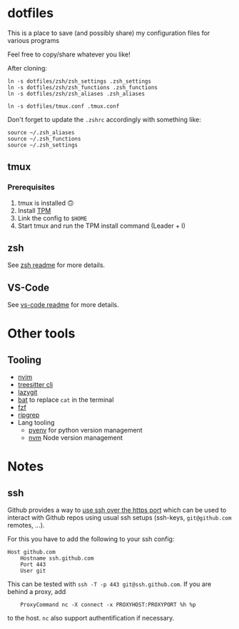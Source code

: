 # dotfiles

This is a place to save (and possibly share) my configuration files for various programs

Feel free to copy/share whatever you like!

After cloning:

```shell
ln -s dotfiles/zsh/zsh_settings .zsh_settings
ln -s dotfiles/zsh/zsh_functions .zsh_functions
ln -s dotfiles/zsh/zsh_aliases .zsh_aliases

ln -s dotfiles/tmux.conf .tmux.conf
```

Don't forget to update the `.zshrc` accordingly with something like:

```shell
source ~/.zsh_aliases
source ~/.zsh_functions
source ~/.zsh_settings
```

## tmux

### Prerequisites

1. tmux is installed 🙃
2. Install [TPM](https://github.com/tmux-plugins/tpm)
3. Link the config to `$HOME`
4. Start tmux and run the TPM install command (Leader + I)

## zsh

See [zsh readme](zsh/README.md) for more details.

## VS-Code

See [vs-code readme](vscode/README.md) for more details.

# Other tools

## Tooling

- [nvim](https://github.com/neovim/neovim/releases)
- [treesitter cli](https://github.com/tree-sitter/tree-sitter/blob/master/crates/cli/README.md)
- [lazygit](https://github.com/jesseduffield/lazygit)
- [bat](https://github.com/sharkdp/bat) to replace `cat` in the terminal
- [fzf](https://github.com/junegunn/fzf)
- [ripgrep](https://github.com/BurntSushi/ripgrep)
- Lang tooling
  - [pyenv](https://github.com/pyenv/pyenv) for python version management
  - [nvm](https://github.com/nvm-sh/nvm?tab=readme-ov-file#install--update-script) Node version management

# Notes

## ssh

Github provides a way to [use ssh over the https port](https://docs.github.com/en/authentication/troubleshooting-ssh/using-ssh-over-the-https-port) which can be used to interact with Github repos using usual ssh setups (ssh-keys, `git@github.com` remotes, ...).

For this you have to add the following to your ssh config:

```
Host github.com
    Hostname ssh.github.com
    Port 443
    User git
```

This can be tested with `ssh -T -p 443 git@ssh.github.com`. If you are behind a proxy, add

```
    ProxyCommand nc -X connect -x PROXYHOST:PROXYPORT %h %p
```

to the host. `nc` also support authentification if necessary.

